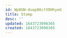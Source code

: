 ```yaml
---
id: Wp0UW-duop86ctVOHhyeG
title: Stomp
desc: ''
updated: 1643723096365
created: 1643723096365
---
```



